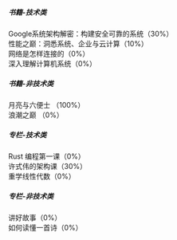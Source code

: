 ##### 书籍-技术类  
Google系统架构解密：构建安全可靠的系统（30%）  
性能之巅：洞悉系统、企业与云计算（10%）  
网络是怎样连接的（0%）  
深入理解计算机系统（0%）  
##### 书籍-非技术类  
月亮与六便士  （100%）  
浪潮之巅  （0%）

##### 专栏-技术类  
Rust 编程第一课（0%）  
许式伟的架构课（30%）  
重学线性代数（0%）  
##### 专栏-非技术类  
讲好故事（0%）  
如何读懂一首诗（0%）